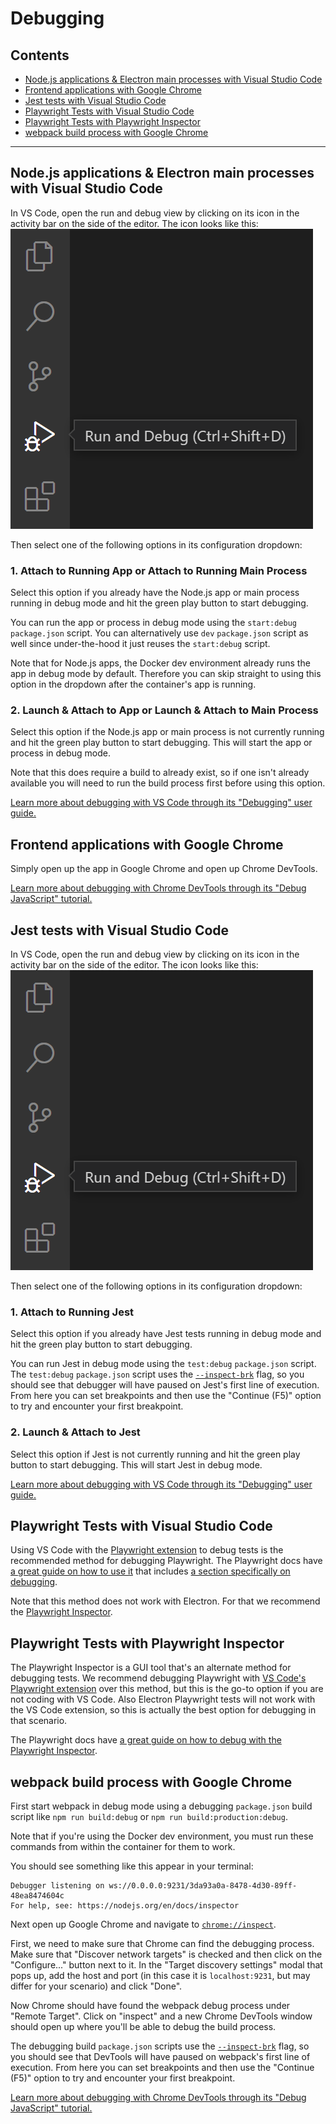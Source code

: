 # Debugging

## Contents

-   [Node.js applications & Electron main processes with Visual Studio Code](#nodejs-applications--electron-main-processes-with-visual-studio-code)
-   [Frontend applications with Google Chrome](#frontend-applications-with-google-chrome)
-   [Jest tests with Visual Studio Code](#jest-tests-with-visual-studio-code)
-   [Playwright Tests with Visual Studio Code](#playwright-tests-with-visual-studio-code)
-   [Playwright Tests with Playwright Inspector](#playwright-tests-with-playwright-inspector)
-   [webpack build process with Google Chrome](#webpack-build-process-with-google-chrome)

---

## Node.js applications & Electron main processes with Visual Studio Code

In VS Code, open the run and debug view by clicking on its icon in the activity bar on the side of the editor. The icon looks like this:  
![VS Code run and debug view icon](../images/vs-code-run-and-debug-icon.png)

Then select one of the following options in its configuration dropdown:

### 1. Attach to Running App or Attach to Running Main Process

Select this option if you already have the Node.js app or main process running in debug mode and hit the green play button to start debugging.

You can run the app or process in debug mode using the `start:debug` `package.json` script. You can alternatively use `dev` `package.json` script as well since under-the-hood it just reuses the `start:debug` script.

Note that for Node.js apps, the Docker dev environment already runs the app in debug mode by default. Therefore you can skip straight to using this option in the dropdown after the container's app is running.

### 2. Launch & Attach to App or Launch & Attach to Main Process

Select this option if the Node.js app or main process is not currently running and hit the green play button to start debugging. This will start the app or process in debug mode.

Note that this does require a build to already exist, so if one isn't already available you will need to run the build process first before using this option.

[Learn more about debugging with VS Code through its "Debugging" user guide.](https://code.visualstudio.com/docs/editor/debugging)

## Frontend applications with Google Chrome

Simply open up the app in Google Chrome and open up Chrome DevTools.

[Learn more about debugging with Chrome DevTools through its "Debug JavaScript" tutorial.](https://developer.chrome.com/docs/devtools/javascript)

## Jest tests with Visual Studio Code

In VS Code, open the run and debug view by clicking on its icon in the activity bar on the side of the editor. The icon looks like this:  
![VS Code run and debug view icon](../images/vs-code-run-and-debug-icon.png)

Then select one of the following options in its configuration dropdown:

### 1. Attach to Running Jest

Select this option if you already have Jest tests running in debug mode and hit the green play button to start debugging.

You can run Jest in debug mode using the `test:debug` `package.json` script. The `test:debug` `package.json` script uses the [`--inspect-brk`](https://nodejs.org/api/debugger.html#v8-inspector-integration-for-nodejs) flag, so you should see that debugger will have paused on Jest's first line of execution. From here you can set breakpoints and then use the "Continue (F5)" option to try and encounter your first breakpoint.

### 2. Launch & Attach to Jest

Select this option if Jest is not currently running and hit the green play button to start debugging. This will start Jest in debug mode.

[Learn more about debugging with VS Code through its "Debugging" user guide.](https://code.visualstudio.com/docs/editor/debugging)

## Playwright Tests with Visual Studio Code

Using VS Code with the [Playwright extension](https://marketplace.visualstudio.com/items?itemName=ms-playwright.playwright) to debug tests is the recommended method for debugging Playwright. The Playwright docs have [a great guide on how to use it](https://playwright.dev/docs/getting-started-vscode) that includes [a section specifically on debugging](https://playwright.dev/docs/getting-started-vscode#debugging-tests).

Note that this method does not work with Electron. For that we recommend the [Playwright Inspector](#playwright-tests-with-playwright-inspector).

## Playwright Tests with Playwright Inspector

The Playwright Inspector is a GUI tool that's an alternate method for debugging tests. We recommend debugging Playwright with [VS Code's Playwright extension](#playwright-tests-with-visual-studio-code) over this method, but this is the go-to option if you are not coding with VS Code. Also Electron Playwright tests will not work with the VS Code extension, so this is actually the best option for debugging in that scenario.

The Playwright docs have [a great guide on how to debug with the Playwright Inspector](https://playwright.dev/docs/debug#playwright-inspector).

## webpack build process with Google Chrome

First start webpack in debug mode using a debugging `package.json` build script like `npm run build:debug` or `npm run build:production:debug`.

Note that if you're using the Docker dev environment, you must run these commands from within the container for them to work.

You should see something like this appear in your terminal:

```
Debugger listening on ws://0.0.0.0:9231/3da93a0a-8478-4d30-89ff-48ea8474604c
For help, see: https://nodejs.org/en/docs/inspector
```

Next open up Google Chrome and navigate to [`chrome://inspect`](chrome://inspect).

First, we need to make sure that Chrome can find the debugging process. Make sure that "Discover network targets" is checked and then click on the "Configure..." button next to it. In the "Target discovery settings" modal that pops up, add the host and port (in this case it is `localhost:9231`, but may differ for your scenario) and click "Done".

Now Chrome should have found the webpack debug process under "Remote Target". Click on "inspect" and a new Chrome DevTools window should open up where you'll be able to debug the build process.

The debugging build `package.json` scripts use the [`--inspect-brk`](https://nodejs.org/api/debugger.html#v8-inspector-integration-for-nodejs) flag, so you should see that DevTools will have paused on webpack's first line of execution. From here you can set breakpoints and then use the "Continue (F5)" option to try and encounter your first breakpoint.

[Learn more about debugging with Chrome DevTools through its "Debug JavaScript" tutorial.](https://developer.chrome.com/docs/devtools/javascript)
